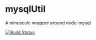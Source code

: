 mysqlUtil
=========

A minuscule wrapper around node-mysql

[![Build Status](https://travis-ci.org/Mindflash/mysqlutil.png?branch=master)](https://travis-ci.org/Mindflash/mysqlutil)
